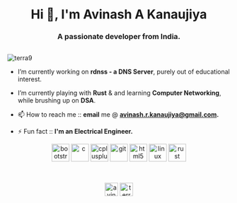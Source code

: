 
<h1 align="center">Hi 👋, I'm Avinash A Kanaujiya</h1>
<h3 align="center">A passionate developer from India.</h3>
<p align="center"><a/ href="https://github.com/terra9/terra9"><img src="https://raw.githubusercontent.com/terra9/terra9/master/profile-summary-card-output/monokai/0-profile-details.svg" alt=""></a> </p></p>


<p align="left"> <img src="https://komarev.com/ghpvc/?username=terra9" alt="terra9" /> </p>

-   I’m currently working on **rdnss - a DNS Server**, purely out of educational interest.

-   I’m currently playing with **Rust** & and learning **Computer Networking**, while brushing up on **DSA**.

-   📫 How to reach me :: **email** me @ **avinash.r.kanaujiya@gmail.com.**

-   ⚡ Fun fact :: **I'm an Electrical Engineer.**

<p align="center"><img src="https://devicons.github.io/devicon/devicon.git/icons/bootstrap/bootstrap-plain.svg" alt="bootstrap" width="40" height="40"/> <img src="https://devicons.github.io/devicon/devicon.git/icons/c/c-original.svg" alt="c" width="40" height="40"/> <img src="https://devicons.github.io/devicon/devicon.git/icons/cplusplus/cplusplus-original.svg" alt="cplusplus" width="40" height="40"/> <img src="https://www.vectorlogo.zone/logos/git-scm/git-scm-icon.svg" alt="git" width="40" height="40"/> <img src="https://devicons.github.io/devicon/devicon.git/icons/html5/html5-original-wordmark.svg" alt="html5" width="40" height="40"/> <img src="https://devicons.github.io/devicon/devicon.git/icons/linux/linux-original.svg" alt="linux" width="40" height="40"/> <img src="https://devicons.github.io/devicon/devicon.git/icons/rust/rust-plain.svg" alt="rust" width="40" height="40"/></p>

<!--  <p><img align="center" src="https://github-readme-stats.vercel.app/api/top-langs/?username=terra9&layout=compact&hide=html&count_private=true" alt="terra9" /></p> -->

<!--<p align="center">&nbsp;<img align="center" src="https://github-readme-stats.vercel.app/api?username=terra9&show_icons=true&count_private=true" alt="terra9" /></p>



<!-- use &count_private=true for enabling private repo stats -->
<p align="center">
<a href="https://github.com/terra9/terra9"><img src="https://raw.githubusercontent.com/terra9/terra9/master/profile-summary-card-output/monokai/3-stats.svg" alt=""></a>
<a href="https://github.com/terra9/terra9"><img src="https://raw.githubusercontent.com/terra9/terra9/master/profile-summary-card-output/monokai/2-most-commit-language.svg" alt=""></a>
<a href="https://github.com/terra9/terra9"><img src="https://github.com/terra9/terra9/blob/master/generated/overview.svg" alt=""></a>
</p>


<p align="center">
<a href="https://twitter.com/avinashkanauj10" target="blank"><img align="center" src="https://cdn.jsdelivr.net/npm/simple-icons@3.0.1/icons/twitter.svg" alt="avinashkanauj10" height="30" width="30" /></a>
<a href="https://stackoverflow.com/users/7013084/terra9" target="blank"><img align="center" src="https://cdn.jsdelivr.net/npm/simple-icons@3.0.1/icons/stackoverflow.svg" alt="terra9" height="30" width="30" /></a>
</p>
